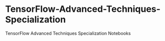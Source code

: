 # TensorFlow-Advanced-Techniques-Specialization
TensorFlow Advanced Techniques Specialization Notebooks

